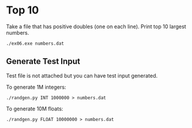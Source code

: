 # Top 10

Take a file that has positive doubles (one on each line). Print top 10 largest numbers.

```
./ex06.exe numbers.dat
```

## Generate Test Input

Test file is not attached but you can have test input generated.

To generate 1M integers:

```
./randgen.py INT 1000000 > numbers.dat
```

To generate 10M floats:

```
./randgen.py FLOAT 10000000 > numbers.dat
```
